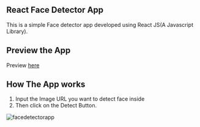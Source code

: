 ## React Face Detector App

This is a simple Face detector app developed using React JS(A Javascript Library).

## Preview the App

Preview <a href="https://reactfacedetector.netlify.app/">here</a>

## How The App works
1. Input the Image URL you want to detect face inside
2. Then click on the Detect Button.


![facedetectorapp](https://github.com/Ibidapo-Ayo/React-Face-Detector-App/assets/49324541/00bfa4ca-7f7f-481c-8115-95d4292ccb90)
